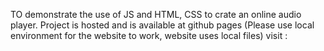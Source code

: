TO demonstrate the use of JS and HTML, CSS to crate an online audio player. Project is hosted and is available at github pages (Please use local environment for the website to work, website uses local files) visit :